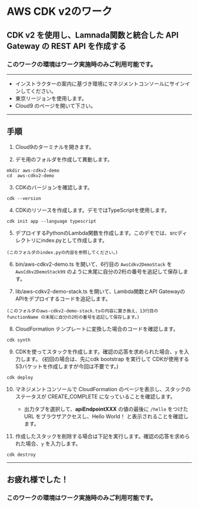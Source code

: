 # AWS CDK v2のワーク
## CDK v2 を使用し、Lamnada関数と統合した API Gateway の REST API を作成する

### このワークの環境はワーク実施時のみご利用可能です。
---
* インストラクターの案内に基づき環境にマネジメントコンソールにサインインしてください。
* 東京リージョンを使用します。
* Cloud9 のページを開いて下さい。

---

## 手順

1. Cloud9のターミナルを開きます。

2. デモ用のフォルダを作成して異動します。

```
mkdir aws-cdkv2-demo
cd  aws-cdkv2-demo
```

3. CDKのバージョンを確認します。

```
cdk --version
```

4. CDKのリソースを作成します。デモではTypeScriptを使用します。

```
cdk init app --language typescript
```

5. デプロイするPythonのLambda関数を作成します。このデモでは、srcディレクトリにindex.pyとして作成します。

```
(このフォルダのindex.pyの内容を参照してください。)
```

6. bin/aws-cdkv2-demo.ts を開いて、6行目の `AwsCdkv2DemoStack` を `AwsCdkv2DemoStack99` のように末尾に自分の2桁の番号を追記して保存します。


7. lib/aws-cdkv2-demo-stack.ts を開いて、Lambda関数とAPI GatewayのAPIをデプロイするコードを追記します。

```
(このフォルダのaws-cdkv2-demo-stack.tsの内容に置き換え、13行目の functionName の末尾に自分の2桁の番号を追記して保存します。)
```


8. CloudFormation テンプレートに変換した場合のコードを確認します。

```
cdk synth
```

9. CDKを使ってスタックを作成します。確認の応答を求められた場合、`y` を入力します。
(初回の場合は、先にcdk bootstrap を実行して CDKが使用するS3バケットを作成しますが今回は不要です。)

```
cdk deploy
```

10. マネジメントコンソールで CloudFormation のページを表示し、スタックのステータスが CREATE_COMPLETE になっていることを確認します。
    - 出力タブを選択して、**apiEndpointXXX** の値の最後に `/hello` をつけた URL をブラウザアクセスし、Hello World！ と表示されることを確認します。


11. 作成したスタックを削除する場合は下記を実行します。確認の応答を求められた場合、`y` を入力します。

```
cdk destroy
```
---

## お疲れ様でした！
### このワークの環境はワーク実施時のみご利用可能です。




